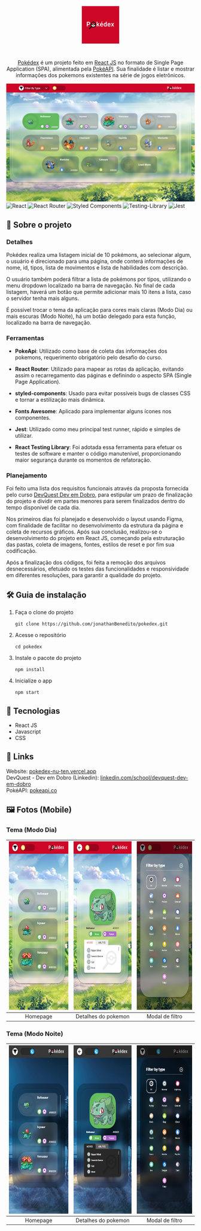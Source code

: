 <div align="center">
  <img alt="Logo" src="public/app-logo.png" width="100" />
</div>
<h1 align="center"></h1>
<p align="center">
    <a href="https://pokedex-nu-ten.vercel.app/" target="_blank">Pokédex</a> é um projeto feito em <a href="https://reactjs.org/">React JS</a> no formato de Single Page Application (SPA), alimentada pela <a href="https://pokeapi.co/">PokéAPI</a>. Sua finalidade é listar e mostrar informações dos pokemons existentes na série de jogos eletrônicos.</a> 
</p>

![demo](public/images/design/desktop/light-mode/desktop-layout.png)
![React](https://img.shields.io/badge/react-%2320232a.svg?style=for-the-badge&logo=react&logoColor=%2361DAFB)
![React Router](https://img.shields.io/badge/React_Router-CA4245?style=for-the-badge&logo=react-router&logoColor=white)
![Styled Components](https://img.shields.io/badge/styled--components-DB7093?style=for-the-badge&logo=styled-components&logoColor=white)
![Testing-Library](https://img.shields.io/badge/-TestingLibrary-%23E33332?style=for-the-badge&logo=testing-library&logoColor=white)
![Jest](https://img.shields.io/badge/-jest-%23C21325?style=for-the-badge&logo=jest&logoColor=white)

## 💬 Sobre o projeto

### Detalhes

Pokédex realiza uma listagem inicial de 10 pokémons, ao selecionar algum, o usuário é direcionado para uma página, onde conterá informações de nome, id, tipos, lista de movimentos e lista de habilidades com descrição.

O usuário também poderá filtrar a lista de pokémons por tipos, utilizando o menu dropdown localizado na barra de navegação. No final de cada listagem, haverá um botão que permite adicionar mais 10 itens a lista, caso o servidor tenha mais alguns.

É possível trocar o tema da aplicação para cores mais claras (Modo Dia) ou mais escuras (Modo Noite), há um botão delegado para esta função, localizado na barra de navegação.

### Ferramentas

- <b>PokeApi</b>: Utilizado como base de coleta das informações dos pokemons, requerimento obrigatório pelo desafio do curso.

- <b>React Router</b>: Utilizado para mapear as rotas da aplicação, evitando assim o recarregamento das páginas e definindo o aspecto SPA (Single Page Application).

- <b>styled-components</b>: Usado para evitar possíveis bugs de classes CSS e tornar a estilização mais dinâmica.

- <b>Fonts Awesome</b>: Aplicado para implementar alguns ícones nos componentes.

- <b>Jest</b>: Utilizado como meu principal test runner, rápido e simples de utilizar.

- <b>React Testing Library</b>: Foi adotada essa ferramenta para efetuar os testes de software e manter o código manutenível, proporcionando maior segurança durante os momentos de refatoração.

### Planejamento

Foi feito uma lista dos requisitos funcionais através da proposta fornecida pelo curso <a href="https://www.linkedin.com/school/devquest-dev-em-dobro/">DevQuest Dev em Dobro</a>, para estipular um prazo de finalização do projeto e dividir em partes menores para serem finalizados dentro do tempo disponível de cada dia.


Nos primeiros dias foi planejado e desenvolvido o layout usando Figma, com finalidade de facilitar no desenvolvimento da estrutura da página e coleta de recursos gráficos. Após sua conclusão, realizou-se o desenvolvimento do projeto em React JS, começando pela estruturação das pastas, coleta de imagens, fontes, estilos de reset e por fim sua codificação.


Após a finalização dos códigos, foi feita a remoção dos arquivos desnecessários, efetuado os testes das funcionalidades e responsividade em diferentes resoluções, para garantir a qualidade do projeto.

## 🛠 Guia de instalação

1. Faça o clone do projeto
    ```
    git clone https://github.com/jonathanBenedito/pokedex.git
    ```

2. Acesse o repositório
    ```
    cd pokedex
    ```

3. Instale o pacote do projeto
    ```
    npm install
    ```

4. Inicialize o app
    ```
    npm start
    ```

## 🧱 Tecnologias

- React JS
- Javascript
- CSS

## 🔗 Links

Website: <a href="https://pokedex-nu-ten.vercel.app/">pokedex-nu-ten.vercel.app</a>
<br />
DevQuest - Dev em Dobro (Linkedin): <a href="https://www.linkedin.com/school/devquest-dev-em-dobro/" target="_blank">linkedin.com/school/devquest-dev-em-dobro</a>
<br />
PokéAPI: <a href="https://pokeapi.co/">pokeapi.co</a>
<br />

## 🖼 Fotos (Mobile)

### Tema (Modo Dia)
| <img alt="pokedex mobile homepage" src="public/images/design/mobile/light-mode/mobile-layout.png" height="450" />  | <img alt="pokedex mobile pokemon details" src="public/images/design/mobile/light-mode/mobile-layout-details.png" height="450"/> | <img alt="news homepage mobile menu" src="public/images/design/mobile/light-mode/mobile-layout-filter-modal.png" height="450"/> |
|:---:|:---:|:---:|
| Homepage | Detalhes do pokemon | Modal de filtro

### Tema (Modo Noite)
| <img alt="pokedex mobile homepage" src="public/images/design/mobile/dark-mode/mobile-layout-dark-mode.png" height="450" />  | <img alt="pokedex mobile pokemon details" src="public/images/design/mobile/dark-mode/mobile-layout-details-dark-mode.png" height="450"/> | <img alt="news homepage mobile menu" src="public/images/design/mobile/dark-mode/mobile-layout-filter-modal-dark-mode.png" height="450"/> |
|:---:|:---:|:---:|
| Homepage | Detalhes do pokemon | Modal de filtro
